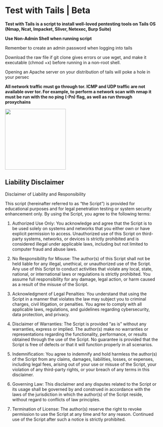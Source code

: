 # Test with Tails | Beta


**Test with Tails is a script to install well-loved pentesting tools on Tails OS (Nmap, Ncat, Impacket, Sliver, Netexec, Burp Suite)**

**Use Non-Admin Shell when running script**


Remember to create an admin password when logging into tails

Download the raw file if git clone gives errors or use wget, and make it executable (chmod +x) before running in a non-root shell.

Opening an Apache server on your distribution of tails will poke a hole in your persec


**All network traffic must go through tor. ICMP and UDP traffic are not available over tor. For example, to perform a network scan with nmap it must be run with the no ping (-Pn) flag, as well as run through proxychains**


<img src="https://kids.kiddle.co/images/1/1a/Miles_%22Tails%22_Prower_Sonic_and_All-Stars_Racing_Transformed.png" width="200" height="200" />

## Liability Disclaimer

Disclaimer of Liability and Responsibility

This script (hereinafter referred to as “the Script”) is provided for educational purposes and for legal penetration testing or system security enhancement only. By using the Script, you agree to the following terms:

1. Authorized Use Only: 
You acknowledge and agree that the Script is to be used solely on systems and networks that you either own or have explicit permission to access. Unauthorized use of this Script on third-party systems, networks, or devices is strictly prohibited and is considered illegal under applicable laws, including but not limited to computer fraud and abuse laws.
	

2.	No Responsibility for Misuse:
The author(s) of this Script shall not be held liable for any illegal, unethical, or unauthorized use of the Script. Any use of this Script to conduct activities that violate any local, state, national, or international laws or regulations is strictly prohibited. You assume full responsibility for any damage, legal action, or harm caused as a result of the misuse of the Script.
	

3.	Acknowledgment of Legal Penalties:
You understand that using the Script in a manner that violates the law may subject you to criminal charges, civil litigation, or penalties. You agree to comply with all applicable laws, regulations, and guidelines regarding cybersecurity, data protection, and privacy.
	

4.	Disclaimer of Warranties:
The Script is provided “as is” without any warranties, express or implied. The author(s) make no warranties or representations regarding the functionality, performance, or results obtained through the use of the Script. No guarantee is provided that the Script is free of defects or that it will function properly in all scenarios.


5.	Indemnification:
You agree to indemnify and hold harmless the author(s) of the Script from any claims, damages, liabilities, losses, or expenses, including legal fees, arising out of your use or misuse of the Script, your violation of any third-party rights, or your breach of any terms in this disclaimer.


6.	Governing Law:
This disclaimer and any disputes related to the Script or its usage shall be governed by and construed in accordance with the laws of the jurisdiction in which the author(s) of the Script reside, without regard to conflicts of law principles.


7.	Termination of License:
The author(s) reserve the right to revoke permission to use the Script at any time and for any reason. Continued use of the Script after such a notice is strictly prohibited.
